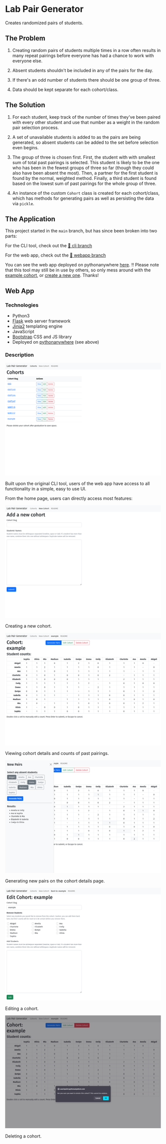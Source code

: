 # Lab Pair Generator

Creates randomized pairs of students.

## The Problem

1. Creating random pairs of students multiple times in a row often results in
many repeat pairings before everyone has had a chance to work with everyone
else.

2. Absent students shouldn't be included in any of the pairs for the day.

3. If there's an odd number of students there should be one group of three.

4. Data should be kept separate for each cohort/class.

## The Solution

1. For each student, keep track of the number of times they've been paired with
every other student and use that number as a weight in the random pair
selection process.

2. A set of unavailable students is added to as the pairs are being generated,
so absent students can be added to the set before selection even begins.

3. The group of three is chosen first. First, the student with with smallest
sum of total past pairings is selected. This student is likely to be the one
who has been in the fewest groups of three so far (though they could also have
been absent the most). Then, a partner for the first student is found by the
normal, weighted method. Finally, a third student is found based on the lowest
sum of past pairings for the whole group of three.

4. An instance of the custom `Cohort` class is created for each cohort/class,
which has methods for generating pairs as well as persisting the data via
`pickle`.

## The Application

This project started in the `main` branch, but has since been broken into
two parts:

For the CLI tool, check out the
[:twisted_rightwards_arrows: cli branch](https://github.com/caseinpoint/lab_partners/tree/cli)

For the web app, check out the
[:twisted_rightwards_arrows: webapp branch](https://github.com/caseinpoint/lab_partners/tree/webapp)

You can see the web app deployed on pythonanywhere
[here](http://caseinpoint.pythonanywhere.com/). :bangbang: Please note that
this tool may still be in use by others, so only mess around with the
[example cohort](http://caseinpoint.pythonanywhere.com/cohorts/example), or
[create a new one](http://caseinpoint.pythonanywhere.com/new). Thanks!

## Web App

### Technologies

- Python3
- [Flask](https://flask.palletsprojects.com/en/2.2.x/) web server framework
- [Jinja2](https://jinja.palletsprojects.com/en/3.1.x/) templating engine
- JavaScript
- [Bootstrap](https://getbootstrap.com/docs/5.2/getting-started/introduction/)
CSS and JS library
- Deployed on [pythonanywhere](https://www.pythonanywhere.com/) (see above)

### Description

![screenshot of home page](./static/img/webapp0.png)

Built upon the original CLI tool, users of the web app have access to all
functionality in a simple, easy to use UI.

From the home page, users can directly access most features:

![Create a new cohort](./static/img/webapp1.png)

Creating a new cohort.

![Viewing cohort details](./static/img/webapp2.png)

Viewing cohort details and counts of past pairings.

![Generating new pairs](./static/img/webapp3.png)

Generating new pairs on the cohort details page.

![Editing a cohort](./static/img/webapp4.png)

Editing a cohort.

![Deleting a cohort](./static/img/webapp5.png)

Deleting a cohort.
